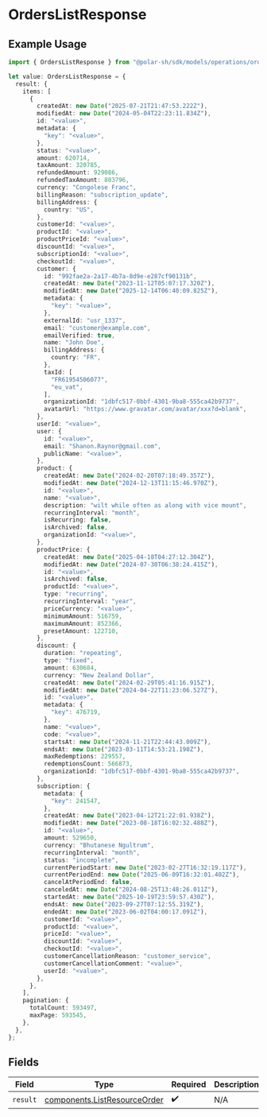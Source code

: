 # OrdersListResponse

## Example Usage

```typescript
import { OrdersListResponse } from "@polar-sh/sdk/models/operations/orderslist.js";

let value: OrdersListResponse = {
  result: {
    items: [
      {
        createdAt: new Date("2025-07-21T21:47:53.222Z"),
        modifiedAt: new Date("2024-05-04T22:23:11.834Z"),
        id: "<value>",
        metadata: {
          "key": "<value>",
        },
        status: "<value>",
        amount: 620714,
        taxAmount: 320785,
        refundedAmount: 929086,
        refundedTaxAmount: 803796,
        currency: "Congolese Franc",
        billingReason: "subscription_update",
        billingAddress: {
          country: "US",
        },
        customerId: "<value>",
        productId: "<value>",
        productPriceId: "<value>",
        discountId: "<value>",
        subscriptionId: "<value>",
        checkoutId: "<value>",
        customer: {
          id: "992fae2a-2a17-4b7a-8d9e-e287cf90131b",
          createdAt: new Date("2023-11-12T05:07:17.320Z"),
          modifiedAt: new Date("2025-12-14T06:40:09.825Z"),
          metadata: {
            "key": "<value>",
          },
          externalId: "usr_1337",
          email: "customer@example.com",
          emailVerified: true,
          name: "John Doe",
          billingAddress: {
            country: "FR",
          },
          taxId: [
            "FR61954506077",
            "eu_vat",
          ],
          organizationId: "1dbfc517-0bbf-4301-9ba8-555ca42b9737",
          avatarUrl: "https://www.gravatar.com/avatar/xxx?d=blank",
        },
        userId: "<value>",
        user: {
          id: "<value>",
          email: "Shanon.Raynor@gmail.com",
          publicName: "<value>",
        },
        product: {
          createdAt: new Date("2024-02-20T07:18:49.357Z"),
          modifiedAt: new Date("2024-12-13T11:15:46.970Z"),
          id: "<value>",
          name: "<value>",
          description: "wilt while often as along with vice mount",
          recurringInterval: "month",
          isRecurring: false,
          isArchived: false,
          organizationId: "<value>",
        },
        productPrice: {
          createdAt: new Date("2025-04-18T04:27:12.304Z"),
          modifiedAt: new Date("2024-07-30T06:38:24.415Z"),
          id: "<value>",
          isArchived: false,
          productId: "<value>",
          type: "recurring",
          recurringInterval: "year",
          priceCurrency: "<value>",
          minimumAmount: 516759,
          maximumAmount: 852366,
          presetAmount: 122710,
        },
        discount: {
          duration: "repeating",
          type: "fixed",
          amount: 630684,
          currency: "New Zealand Dollar",
          createdAt: new Date("2024-02-29T05:41:16.915Z"),
          modifiedAt: new Date("2024-04-22T11:23:06.527Z"),
          id: "<value>",
          metadata: {
            "key": 476719,
          },
          name: "<value>",
          code: "<value>",
          startsAt: new Date("2024-11-21T22:44:43.009Z"),
          endsAt: new Date("2023-03-11T14:53:21.190Z"),
          maxRedemptions: 229557,
          redemptionsCount: 566873,
          organizationId: "1dbfc517-0bbf-4301-9ba8-555ca42b9737",
        },
        subscription: {
          metadata: {
            "key": 241547,
          },
          createdAt: new Date("2023-04-12T21:22:01.938Z"),
          modifiedAt: new Date("2023-08-18T16:02:32.488Z"),
          id: "<value>",
          amount: 529650,
          currency: "Bhutanese Ngultrum",
          recurringInterval: "month",
          status: "incomplete",
          currentPeriodStart: new Date("2023-02-27T16:32:19.117Z"),
          currentPeriodEnd: new Date("2025-06-09T16:32:01.402Z"),
          cancelAtPeriodEnd: false,
          canceledAt: new Date("2024-08-25T13:48:26.011Z"),
          startedAt: new Date("2025-10-19T23:59:57.430Z"),
          endsAt: new Date("2023-09-27T07:12:55.319Z"),
          endedAt: new Date("2023-06-02T04:00:17.091Z"),
          customerId: "<value>",
          productId: "<value>",
          priceId: "<value>",
          discountId: "<value>",
          checkoutId: "<value>",
          customerCancellationReason: "customer_service",
          customerCancellationComment: "<value>",
          userId: "<value>",
        },
      },
    ],
    pagination: {
      totalCount: 593497,
      maxPage: 593545,
    },
  },
};
```

## Fields

| Field                                                                        | Type                                                                         | Required                                                                     | Description                                                                  |
| ---------------------------------------------------------------------------- | ---------------------------------------------------------------------------- | ---------------------------------------------------------------------------- | ---------------------------------------------------------------------------- |
| `result`                                                                     | [components.ListResourceOrder](../../models/components/listresourceorder.md) | :heavy_check_mark:                                                           | N/A                                                                          |